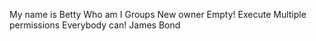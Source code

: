 My name is Betty
Who am I
Groups
New owner
Empty!
Execute
Multiple permissions
Everybody can!
James Bond
